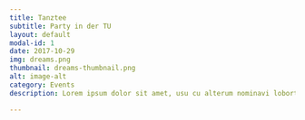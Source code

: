 ```yaml
---
title: Tanztee
subtitle: Party in der TU
layout: default
modal-id: 1
date: 2017-10-29
img: dreams.png
thumbnail: dreams-thumbnail.png
alt: image-alt
category: Events
description: Lorem ipsum dolor sit amet, usu cu alterum nominavi lobortis. At duo novum diceret. Tantas apeirian vix et, usu sanctus postulant inciderint ut, populo diceret necessitatibus in vim. Cu eum dicam feugiat noluisse.

---
```

